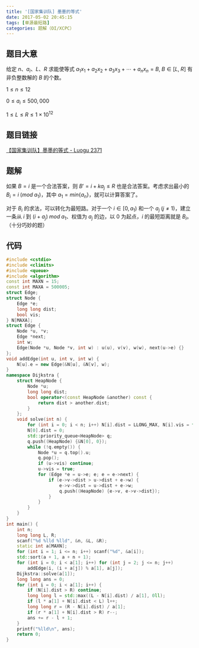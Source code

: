 ```yaml
---
title: '[国家集训队] 墨墨的等式'
date: 2017-05-02 20:45:15
tags: [单源最短路]
categories: 题解（OI/XCPC）
---
```


## 题目大意

给定 $n$、$a_i$、$L$、$R$ 求能使等式 $a_1 x_1 + a_2 x_2 + a_3 x_3 + \cdots + a_n x_n = B, \; B \in [L, \; R]$ 有非负整数解的 $B$ 的个数。

$1 \leqslant n \leqslant 12$

$0 \leqslant a_i \leqslant 500,000$

$1 \leqslant L \leqslant R \leqslant 1 \times 10^{12}$

## 题目链接

[【国家集训队】墨墨的等式 - Luogu 2371](https://www.luogu.com.cn/problem/P2371)

<!-- more -->

## 题解

如果 $B = i$ 是一个合法答案，则 $B' = i + k a_j \leqslant R$ 也是合法答案。考虑求出最小的 $B_i = i \; (mod \; a_1)$，其中 $a_1 = min\{a_n\}$，就可以计算答案了。

对于 $B_i$ 的求法，可以转化为最短路。对于一个 $i \in [0, a_1)$ 和一个 $a_j \; (j \neq 1)$，建立一条从 $i$ 到 $(i + a_j) \; mod \; a_1$、权值为 $a_j$ 的边，以 $0$ 为起点，$i$ 的最短距离就是 $B_i$。（十分巧妙的题）

## 代码

```c++
#include <cstdio>
#include <climits>
#include <queue>
#include <algorithm>
const int MAXN = 15;
const int MAXA = 500005;
struct Edge;
struct Node {
    Edge *e;
    long long dist;
    bool vis;
} N[MAXA];
struct Edge {
    Node *u, *v;
    Edge *next;
    int w;
    Edge(Node *u, Node *v, int w) : u(u), v(v), w(w), next(u->e) {}
};
void addEdge(int u, int v, int w) {
    N[u].e = new Edge(&N[u], &N[v], w);
}
namespace Dijkstra {
    struct HeapNode {
        Node *u;
        long long dist;
        bool operator<(const HeapNode &another) const {
            return dist > another.dist;
        }
    };
    void solve(int n) {
        for (int i = 0; i < n; i++) N[i].dist = LLONG_MAX, N[i].vis = false;
        N[0].dist = 0;
        std::priority_queue<HeapNode> q;
        q.push((HeapNode) {&N[0], 0});
        while (!q.empty()) {
            Node *u = q.top().u;
            q.pop();
            if (u->vis) continue;
            u->vis = true;
            for (Edge *e = u->e; e; e = e->next) {
                if (e->v->dist > u->dist + e->w) {
                    e->v->dist = u->dist + e->w;
                    q.push((HeapNode) {e->v, e->v->dist});
                }
            }
        }
    }
}
int main() {
    int n;
    long long L, R;
    scanf("%d %lld %lld", &n, &L, &R);
    static int a[MAXN];
    for (int i = 1; i <= n; i++) scanf("%d", &a[i]);
    std::sort(a + 1, a + n + 1);
    for (int i = 0; i < a[1]; i++) for (int j = 2; j <= n; j++)
        addEdge(i, (i + a[j]) % a[1], a[j]);
    Dijkstra::solve(a[1]);
    long long ans = 0;
    for (int i = 0; i < a[1]; i++) {
        if (N[i].dist > R) continue;
        long long l = std::max((L - N[i].dist) / a[1], 0ll);
        if (l * a[1] + N[i].dist < L) l++;
        long long r = (R - N[i].dist) / a[1];
        if (r * a[1] + N[i].dist > R) r--;
        ans += r - l + 1;
    }
    printf("%lld\n", ans);
    return 0;
}
```